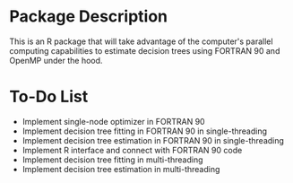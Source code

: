 Package Description
===================

This is an R package that will take advantage of the computer's parallel computing capabilities to estimate decision trees using FORTRAN 90 and OpenMP under the hood. 


To-Do List
==========

* Implement single-node optimizer in FORTRAN 90
* Implement decision tree fitting in FORTRAN 90 in single-threading
* Implement decision tree estimation in FORTRAN 90 in single-threading
* Implement R interface and connect with FORTRAN 90 code
* Implement decision tree fitting in multi-threading
* Implement decision tree estimation in multi-threading


